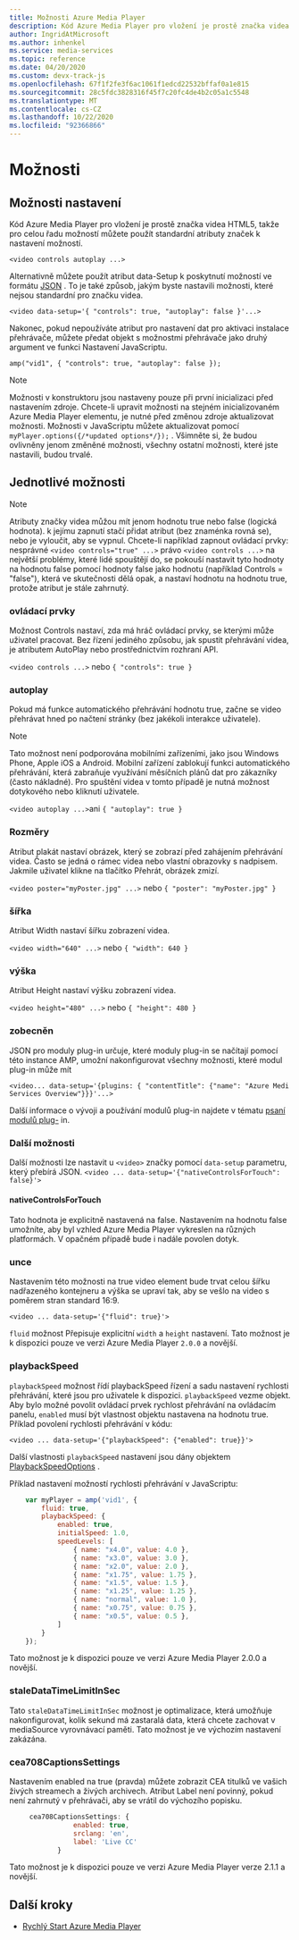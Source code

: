 ```yaml
---
title: Možnosti Azure Media Player
description: Kód Azure Media Player pro vložení je prostě značka videa HTML5, takže pro celou řadu možností můžete použít standardní atributy značek k nastavení možností.
author: IngridAtMicrosoft
ms.author: inhenkel
ms.service: media-services
ms.topic: reference
ms.date: 04/20/2020
ms.custom: devx-track-js
ms.openlocfilehash: 67f1f2fe3f6ac1061f1edcd22532bffaf0a1e815
ms.sourcegitcommit: 28c5fdc3828316f45f7c20fc4de4b2c05a1c5548
ms.translationtype: MT
ms.contentlocale: cs-CZ
ms.lasthandoff: 10/22/2020
ms.locfileid: "92366866"
---
```

# <a name="options"></a>Možnosti #

## <a name="setting-options"></a>Možnosti nastavení ##

Kód Azure Media Player pro vložení je prostě značka videa HTML5, takže pro celou řadu možností můžete použít standardní atributy značek k nastavení možností.

`<video controls autoplay ...>`

Alternativně můžete použít atribut data-Setup k poskytnutí možností ve formátu [JSON](http://json.org/example.html) . To je také způsob, jakým byste nastavili možnosti, které nejsou standardní pro značku videa.

`<video data-setup='{ "controls": true, "autoplay": false }'...>`

Nakonec, pokud nepoužíváte atribut pro nastavení dat pro aktivaci instalace přehrávače, můžete předat objekt s možnostmi přehrávače jako druhý argument ve funkci Nastavení JavaScriptu.

`amp("vid1", { "controls": true, "autoplay": false });`

> [!NOTE]
> Možnosti v konstruktoru jsou nastaveny pouze při první inicializaci před nastavením zdroje.  Chcete-li upravit možnosti na stejném inicializovaném Azure Media Player elementu, je nutné před změnou zdroje aktualizovat možnosti. Možnosti v JavaScriptu můžete aktualizovat pomocí `myPlayer.options({/*updated options*/});` . Všimněte si, že budou ovlivněny jenom změněné možnosti, všechny ostatní možnosti, které jste nastavili, budou trvalé.

## <a name="individual-options"></a>Jednotlivé možnosti ##

> [!NOTE]
>Atributy značky videa můžou mít jenom hodnotu true nebo false (logická hodnota). k jejímu zapnutí stačí přidat atribut (bez znaménka rovná se), nebo je vyloučit, aby se vypnul. Chcete-li například zapnout ovládací prvky: nesprávné `<video controls="true" ...>` právo `<video controls ...>` na největší problémy, které lidé spouštějí do, se pokouší nastavit tyto hodnoty na hodnotu false pomocí hodnoty false jako hodnotu (například Controls = "false"), která ve skutečnosti dělá opak, a nastaví hodnotu na hodnotu true, protože atribut je stále zahrnutý.

### <a name="controls"></a>ovládací prvky ###

Možnost Controls nastaví, zda má hráč ovládací prvky, se kterými může uživatel pracovat. Bez řízení jediného způsobu, jak spustit přehrávání videa, je atributem AutoPlay nebo prostřednictvím rozhraní API.

`<video controls ...>` nebo `{ "controls": true }`

### <a name="autoplay"></a>autoplay ###

Pokud má funkce automatického přehrávání hodnotu true, začne se video přehrávat hned po načtení stránky (bez jakékoli interakce uživatele).

> [!NOTE]
> Tato možnost není podporována mobilními zařízeními, jako jsou Windows Phone, Apple iOS a Android. Mobilní zařízení zablokují funkci automatického přehrávání, která zabraňuje využívání měsíčních plánů dat pro zákazníky (často nákladné). Pro spuštění videa v tomto případě je nutná možnost dotykového nebo kliknutí uživatele.

`<video autoplay ...>`ani `{ "autoplay": true }`

### <a name="poster"></a>Rozměry ###
Atribut plakát nastaví obrázek, který se zobrazí před zahájením přehrávání videa. Často se jedná o rámec videa nebo vlastní obrazovky s nadpisem. Jakmile uživatel klikne na tlačítko Přehrát, obrázek zmizí.

`<video poster="myPoster.jpg" ...>` nebo `{ "poster": "myPoster.jpg" }`

### <a name="width"></a>šířka ###

Atribut Width nastaví šířku zobrazení videa.

`<video width="640" ...>` nebo `{ "width": 640 }`

### <a name="height"></a>výška ###

Atribut Height nastaví výšku zobrazení videa.

`<video height="480" ...>` nebo `{ "height": 480 }`

### <a name="plugins"></a>zobecněn ###

JSON pro moduly plug-in určuje, které moduly plug-in se načítají pomocí této instance AMP, umožní nakonfigurovat všechny možnosti, které modul plug-in může mít

   `<video... data-setup='{plugins: { "contentTitle": {"name": "Azure Medi Services Overview"}}}'...>`

Další informace o vývoji a používání modulů plug-in najdete v tématu [psaní modulů plug-](azure-media-player-writing-plugins.md) in.

### <a name="other-options"></a>Další možnosti ###

Další možnosti lze nastavit u `<video>` značky pomocí `data-setup` parametru, který přebírá JSON.
`<video ... data-setup='{"nativeControlsForTouch": false}'>`

#### <a name="nativecontrolsfortouch"></a>nativeControlsForTouch ####

Tato hodnota je explicitně nastavená na false. Nastavením na hodnotu false umožníte, aby byl vzhled Azure Media Player vykreslen na různých platformách.  V opačném případě bude i nadále povolen dotyk.

### <a name="fluid"></a>unce ###

Nastavením této možnosti na true video element bude trvat celou šířku nadřazeného kontejneru a výška se upraví tak, aby se vešlo na video s poměrem stran standard 16:9.

`<video ... data-setup='{"fluid": true}'>`

`fluid` možnost Přepisuje explicitní `width` a `height` nastavení. Tato možnost je k dispozici pouze ve verzi Azure Media Player `2.0.0` a novější.

### <a name="playbackspeed"></a>playbackSpeed ###

`playbackSpeed` možnost řídí playbackSpeed řízení a sadu nastavení rychlosti přehrávání, které jsou pro uživatele k dispozici. `playbackSpeed` vezme objekt. Aby bylo možné povolit ovládací prvek rychlost přehrávání na ovládacím panelu, `enabled` musí být vlastnost objektu nastavena na hodnotu true. Příklad povolení rychlosti přehrávání v kódu:

`<video ... data-setup='{"playbackSpeed": {"enabled": true}}'>`


Další vlastnosti `playbackSpeed` nastavení jsou dány objektem [PlaybackSpeedOptions](/javascript/api/azuremediaplayer/playbackspeedoptions) .

Příklad nastavení možností rychlosti přehrávání v JavaScriptu:

```javascript
    var myPlayer = amp('vid1', {
        fluid: true,
        playbackSpeed: {
            enabled: true,
            initialSpeed: 1.0,
            speedLevels: [
                { name: "x4.0", value: 4.0 },
                { name: "x3.0", value: 3.0 },
                { name: "x2.0", value: 2.0 },
                { name: "x1.75", value: 1.75 },
                { name: "x1.5", value: 1.5 },
                { name: "x1.25", value: 1.25 },
                { name: "normal", value: 1.0 },
                { name: "x0.75", value: 0.75 },
                { name: "x0.5", value: 0.5 },
            ]
        }
    });
```

Tato možnost je k dispozici pouze ve verzi Azure Media Player 2.0.0 a novější.

### <a name="staledatatimelimitinsec"></a>staleDataTimeLimitInSec ###

Tato `staleDataTimeLimitInSec` možnost je optimalizace, která umožňuje nakonfigurovat, kolik sekund má zastaralá data, která chcete zachovat v mediaSource vyrovnávací paměti. Tato možnost je ve výchozím nastavení zakázána.

### <a name="cea708captionssettings"></a>cea708CaptionsSettings ###

Nastavením enabled na true (pravda) můžete zobrazit CEA titulků ve vašich živých streamech a živých archivech. Atribut Label není povinný, pokud není zahrnutý v přehrávači, aby se vrátil do výchozího popisku.

```javascript
     cea708CaptionsSettings: {
                enabled: true,
                srclang: 'en',
                label: 'Live CC'
            }
```

Tato možnost je k dispozici pouze ve verzi Azure Media Player verze 2.1.1 a novější.

## <a name="next-steps"></a>Další kroky ##

- [Rychlý Start Azure Media Player](azure-media-player-quickstart.md)
